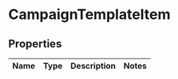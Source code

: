 

# CampaignTemplateItem

## Properties

Name | Type | Description | Notes
------------ | ------------- | ------------- | -------------



